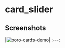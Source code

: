 # card_slider

## Screenshots

|![poro-cards-demo](https://user-images.githubusercontent.com/18090383/87413350-65460080-c5f4-11ea-8cd4-6bb8cb9f037f.gif)|
:---:
